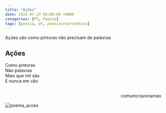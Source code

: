 ```yaml
---
title: "Ações"
date: 2025-07-23 08:00:00 +0000
categories: [PT, Poesia]
tags: [poesia, pt, poesiainterventiva]
---
```


Ações são como pinturas
não precisam de palavras

## Ações

<div style="color:Platinum">
<p>
Como pinturas<br>
Não palavras<br>
Mais que mil são<br>
E nunca em vão<br><br>
</p>
</div>
<p style="text-align:right">comumcravonamao</p>

![poema_acoes](/asstes/images/poema-acoes_2.png)
